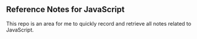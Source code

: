 ## Reference Notes for JavaScript

This repo is an area for me to quickly record and retrieve all notes related to JavaScript.
